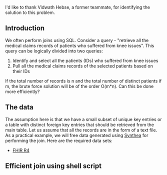 I'd like to thank Vidwath Hebse, a former teammate, for identifying the solution to this problem.

## Introduction

We often perform joins using SQL. Consider a query - "retrieve all the medical claims records of patients who suffered from knee issues". This query can be logically divided into two queries:

1. Identify and select all the patients (IDs) who suffered from knee issues
2. Pull all the medical claims records of the selected patients based on their IDs

If the total number of records is n and the total number of distinct patients if m, the brute force solution will be of the order O(m*n). Can this be done more efficiently?

## The data

The assumption here is that we have a small subset of unique key entries or a table with distinct foreign key entries that should be retrieved from the main table. Let us assume that all the records are in the form of a text file. As a practical example, we will free data generated using [Synthea](https://synthetichealth.github.io/synthea/) for performing the join. Here are the required data sets:

- [FHIR R4](https://synthetichealth.github.io/synthea-sample-data/downloads/synthea_sample_data_fhir_r4_sep2019.zip)

## Efficient join using shell script